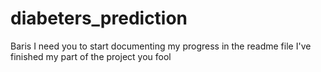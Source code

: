 # diabeters_prediction

Baris I need you to start documenting my progress in the readme file I've finished my part of the project you fool
